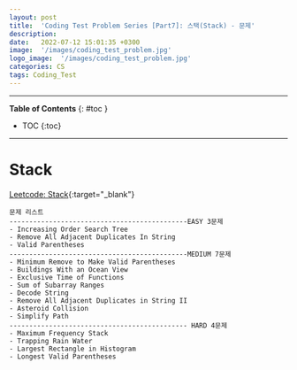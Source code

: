 ```yaml
---
layout: post
title:  'Coding Test Problem Series [Part7]: 스택(Stack) - 문제'
description: 
date:   2022-07-12 15:01:35 +0300
image:  '/images/coding_test_problem.jpg'
logo_image:  '/images/coding_test_problem.jpg'
categories: CS
tags: Coding_Test
---
```

---

**Table of Contents**
{: #toc }
*  TOC
{:toc}

---


# Stack


[Leetcode: Stack](https://leetcode.com/tag/stack/){:target="_blank"}  


```
문제 리스트
---------------------------------------------EASY 3문제
- Increasing Order Search Tree
- Remove All Adjacent Duplicates In String
- Valid Parentheses
---------------------------------------------MEDIUM 7문제
- Minimum Remove to Make Valid Parentheses
- Buildings With an Ocean View
- Exclusive Time of Functions
- Sum of Subarray Ranges
- Decode String
- Remove All Adjacent Duplicates in String II
- Asteroid Collision
- Simplify Path
--------------------------------------------- HARD 4문제
- Maximum Frequency Stack
- Trapping Rain Water
- Largest Rectangle in Histogram
- Longest Valid Parentheses
```


